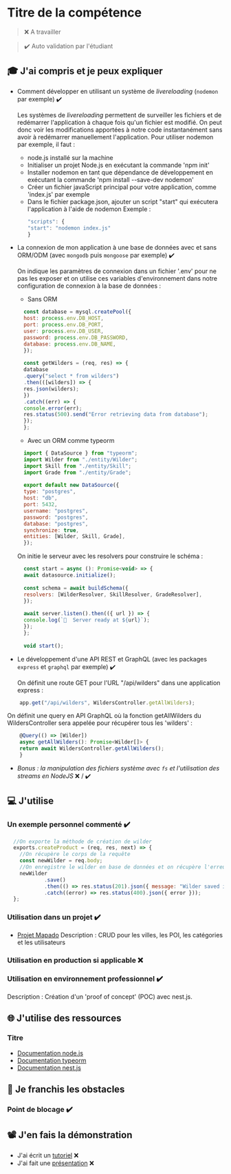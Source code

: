# Titre de la compétence

> ❌ A travailler

> ✔️ Auto validation par l'étudiant

## 🎓 J'ai compris et je peux expliquer

- Comment développer en utilisant un système de *livereloading* (`nodemon` par exemple) ✔️
  
  Les systèmes de *livereloading* permettent de surveiller les fichiers et de redémarrer l'application à chaque fois qu'un fichier est modifié. On peut donc voir les modifications apportées à notre code instantanément sans avoir à redémarrer manuellement l'application.
Pour utiliser nodemon par exemple, il faut :
  * node.js installé sur la machine
  * Initialiser un projet Node.js en exécutant la commande 'npm init'
  * Installer nodemon en tant que dépendance de développement en exécutant la commande 'npm install --save-dev nodemon'
  * Créer un fichier javaScript principal pour votre application, comme 'index.js' par exemple
  * Dans le fichier package.json, ajouter un script "start" qui exécutera l'application à l'aide de nodemon
    Exemple : 
    ```javascript
    "scripts": {
    "start": "nodemon index.js"
    }
    ```

- La connexion de mon application à une base de données avec et sans ORM/ODM (avec `mongodb` puis `mongoose` par exemple) ✔️

  On indique les paramètres de connexion dans un fichier '.env' pour ne pas les exposer et on utilise ces variables d'environnement dans notre configuration de connexion à la base de données :

  * Sans ORM 

  ```javascript
    const database = mysql.createPool({
    host: process.env.DB_HOST, 
    port: process.env.DB_PORT, 
    user: process.env.DB_USER,
    password: process.env.DB_PASSWORD,
    database: process.env.DB_NAME,
    });
    
    const getWilders = (req, res) => {
    database
    .query("select * from wilders")
    .then(([wilders]) => {
    res.json(wilders);
    })
    .catch((err) => {
    console.error(err);
    res.status(500).send("Error retrieving data from database");
    });
    };
  ```

  * Avec un ORM comme typeorm
  
  ```javascript
    import { DataSource } from "typeorm";
    import Wilder from "./entity/Wilder";
    import Skill from "./entity/Skill";
    import Grade from "./entity/Grade";
    
    export default new DataSource({
    type: "postgres",
    host: "db",
    port: 5432,
    username: "postgres",
    password: "postgres",
    database: "postgres",
    synchronize: true,
    entities: [Wilder, Skill, Grade],
    });
  ```
    
  On initie le serveur avec les resolvers pour construire le schéma :

  ```javascript
    const start = async (): Promise<void> => {
    await datasource.initialize();
    
    const schema = await buildSchema({
    resolvers: [WilderResolver, SkillResolver, GradeResolver],
    });
    
    await server.listen().then(({ url }) => {
    console.log(`🚀  Server ready at ${url}`);
    });
    };
    
    void start();
  ```

- Le développement d'une API REST et GraphQL (avec les packages `express` et `graphql` par exemple) ✔️

  On définit une route GET pour l'URL "/api/wilders" dans une application express :

```javascript
    app.get("/api/wilders", WildersController.getAllWilders);
```

  On définit une query en API GraphQL où la fonction getAllWilders du WildersController sera appelée pour récupérer tous les 'wilders' :

```typescript
    @Query(() => [Wilder])
    async getAllWilders(): Promise<Wilder[]> {    
    return await WildersController.getAllWilders();
    }
```

- *Bonus : la manipulation des fichiers système avec `fs` et l'utilisation des streams en NodeJS* ❌ / ✔️

## 💻 J'utilise

### Un exemple personnel commenté ✔️

```javascript
  //On exporte la méthode de création de wilder
  exports.createProduct = (req, res, next) => {
    //On récupère le corps de la requête
    const newWilder = req.body;
    //On enregistre le wilder en base de données et on récupère l'erreur si on rencontre un problème lors de l'enregistrement
    newWilder
            .save()
            .then(() => res.status(201).json({ message: "Wilder saved in db" }))
            .catch((error) => res.status(400).json({ error }));
  };
```

### Utilisation dans un projet ✔️

- [Projet Mapado](https://github.com/WildCodeSchool/2209-wns-adleman-mapado)
  Description : CRUD pour les villes, les POI, les catégories et les utilisateurs

### Utilisation en production si applicable ❌

### Utilisation en environnement professionnel ✔️

Description : Création d'un 'proof of concept' (POC) avec nest.js. 

## 🌐 J'utilise des ressources

### Titre

- [Documentation node.js](https://nodejs.org/en/docs)
- [Documentation typeorm](https://typeorm.io/)
- [Documentation nest.js](https://docs.nestjs.com/)

## 🚧 Je franchis les obstacles

### Point de blocage ✔️

## 📽️ J'en fais la démonstration

- J'ai écrit un [tutoriel]() ❌
- J'ai fait une [présentation]() ❌ 
